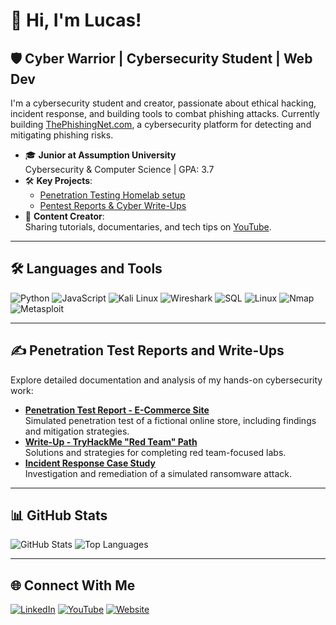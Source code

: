 # 👋 Hi, I'm Lucas!

## 🛡️ Cyber Warrior | Cybersecurity Student | Web Dev
I'm a cybersecurity student and creator, passionate about ethical hacking, incident response, and building tools to combat phishing attacks. Currently building [ThePhishingNet.com](https://thephishingnet.com), a cybersecurity platform for detecting and mitigating phishing risks.

- 🎓 **Junior at Assumption University**  
  Cybersecurity & Computer Science | GPA: 3.7  
- 🛠️ **Key Projects**:  
  - [Penetration Testing Homelab setup](https://github.com/CipherLucas/phishing-detection-tool)   
  - [Pentest Reports & Cyber Write-Ups](#✍️-penetration-test-reports-and-write-ups)  
- 🎥 **Content Creator**:  
  Sharing tutorials, documentaries, and tech tips on [YouTube](https://youtube.com/yourchannel).

---

## 🛠️ Languages and Tools

![Python](https://img.shields.io/badge/-Python-3776AB?logo=python&logoColor=white&style=for-the-badge)
![JavaScript](https://img.shields.io/badge/-JavaScript-F7DF1E?logo=javascript&logoColor=black&style=for-the-badge)
![Kali Linux](https://img.shields.io/badge/-Kali_Linux-557C94?logo=kali-linux&logoColor=white&style=for-the-badge)
![Wireshark](https://img.shields.io/badge/-Wireshark-1679A7?logo=wireshark&logoColor=white&style=for-the-badge)
![SQL](https://img.shields.io/badge/-SQL-336791?logo=postgresql&logoColor=white&style=for-the-badge)
![Linux](https://img.shields.io/badge/-Linux-FCC624?logo=linux&logoColor=black&style=for-the-badge)
![Nmap](https://img.shields.io/badge/-Nmap-3776AB?logo=nmap&logoColor=white&style=for-the-badge)
![Metasploit](https://img.shields.io/badge/-Metasploit-04F404?logo=metasploit&logoColor=white&style=for-the-badge)

---

## ✍️ Penetration Test Reports and Write-Ups

Explore detailed documentation and analysis of my hands-on cybersecurity work:

- **[Penetration Test Report - E-Commerce Site](https://github.com/CipherLucas/penetration-test-ecommerce)**  
  Simulated penetration test of a fictional online store, including findings and mitigation strategies.
- **[Write-Up - TryHackMe "Red Team" Path](https://github.com/CipherLucas/tryhackme-red-team)**  
  Solutions and strategies for completing red team-focused labs.
- **[Incident Response Case Study](https://github.com/CipherLucas/incident-response-case-study)**  
  Investigation and remediation of a simulated ransomware attack.

---

## 📊 GitHub Stats

![GitHub Stats](https://github-readme-stats.vercel.app/api?username=CipherLucas&show_icons=true&theme=radical)
![Top Languages](https://github-readme-stats.vercel.app/api/top-langs/?username=CipherLucas&layout=compact&theme=radical)

---

## 🌐 Connect With Me

[![LinkedIn](https://img.shields.io/badge/-LinkedIn-blue?logo=linkedin&logoColor=white&style=for-the-badge)](https://www.linkedin.com/in/lucas-audette)
[![YouTube](https://img.shields.io/badge/-YouTube-FF0000?logo=youtube&logoColor=white&style=for-the-badge)](https://youtube.com/CyberLuc)
[![Website](https://img.shields.io/badge/-Website-0A0A0A?logo=web&logoColor=white&style=for-the-badge)](https://thephishingnet.com)
